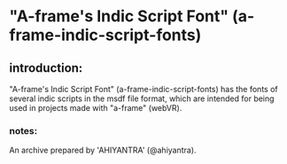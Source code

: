 # "A-frame's Indic Script Font" (a-frame-indic-script-fonts)

## introduction:

"A-frame's Indic Script Font" (a-frame-indic-script-fonts) has the fonts of several indic scripts in the msdf file format, which are intended for being used in projects made with "a-frame" (webVR).

### notes:

An archive prepared by 'AHIYANTRA' (@ahiyantra).
